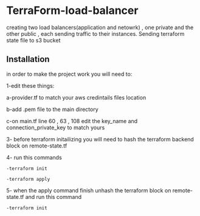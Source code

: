 # TerraForm-load-balancer
creating two load balancers(application and netowrk) , one private and the other public , each sending traffic to their instances. 
Sending terraform state file to s3 bucket

## Installation

in order to make the project work you will need to:

1-edit these things:

  a-provider.tf to match your aws credintails files location
  
  b-add .pem file to the main directory
  
  c-on main.tf line 60 , 63 , 108 
    edit the key_name and connection_private_key to match yours


3- before terraform initailizing you will need to hash the terraform backend block on remote-state.tf
    
4- run this commands

    -terraform init
    
    -terraform apply


5- when the apply command finish unhash the terraform block on remote-state.tf and run this command
    
    -terraform init



